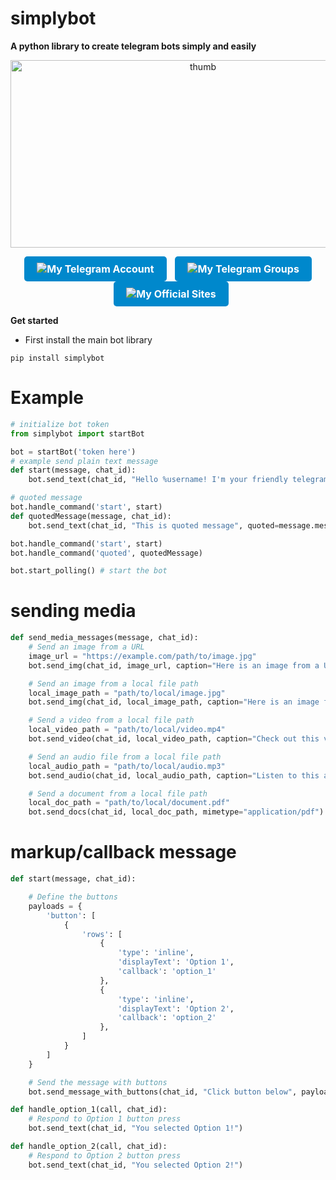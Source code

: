 # simplybot
**A python library to create telegram bots simply and easily**

<p align="center">
  <img src="https://telegra.ph/file/c177a1300e679d0630b9d.jpg" alt="thumb" width="600" height="300">
</p>

<div style="text-align: center;">
  <a href="https://t.me/rizkykianadji" style="display: inline-block; padding: 10px 20px; font-size: 16px; font-weight: bold; color: #fff; background-color: #0088cc; text-align: center; text-decoration: none; border-radius: 5px;">
    <img src="https://img.shields.io/badge/Telegram-Join%20Chat-blue" alt="My Telegram Account" style="vertical-align: middle; border: none;">
  </a>

  <a href="https://t.me/operationemp" style="display: inline-block; padding: 10px 20px; font-size: 16px; font-weight: bold; color: #fff; background-color: #0088cc; text-align: center; text-decoration: none; border-radius: 5px; margin-left: 10px;">
    <img src="https://img.shields.io/badge/Telegram-Groups-blue" alt="My Telegram Groups" style="vertical-align: middle; border: none;">
  </a>

  <a href="https://ailibytes.xyz" style="display: inline-block; padding: 10px 20px; font-size: 16px; font-weight: bold; color: #fff; background-color: #0088cc; text-align: center; text-decoration: none; border-radius: 5px; margin-left: 10px;">
    <img src="https://img.shields.io/badge/Website-Visit%20Now-blue" alt="My Official Sites" style="vertical-align: middle; border: none;">
  </a>
</div>


**Get started**

- First install the main bot library
```
pip install simplybot
```
# Example
```python
# initialize bot token
from simplybot import startBot

bot = startBot('token here')
# example send plain text message
def start(message, chat_id):
    bot.send_text(chat_id, "Hello %username! I'm your friendly telegram bot.", message=message)

# quoted message
bot.handle_command('start', start)
def quotedMessage(message, chat_id):
    bot.send_text(chat_id, "This is quoted message", quoted=message.message_id)

bot.handle_command('start', start)
bot.handle_command('quoted', quotedMessage)

bot.start_polling() # start the bot
```
# sending media
```python
def send_media_messages(message, chat_id):
    # Send an image from a URL
    image_url = "https://example.com/path/to/image.jpg"
    bot.send_img(chat_id, image_url, caption="Here is an image from a URL!")

    # Send an image from a local file path
    local_image_path = "path/to/local/image.jpg"
    bot.send_img(chat_id, local_image_path, caption="Here is an image from a local file!")

    # Send a video from a local file path
    local_video_path = "path/to/local/video.mp4"
    bot.send_video(chat_id, local_video_path, caption="Check out this video!")

    # Send an audio file from a local file path
    local_audio_path = "path/to/local/audio.mp3"
    bot.send_audio(chat_id, local_audio_path, caption="Listen to this audio!")

    # Send a document from a local file path
    local_doc_path = "path/to/local/document.pdf"
    bot.send_docs(chat_id, local_doc_path, mimetype="application/pdf")
```
# markup/callback message
```python
def start(message, chat_id):

    # Define the buttons
    payloads = {
        'button': [
            {
                'rows': [
                    {
                        'type': 'inline',
                        'displayText': 'Option 1',
                        'callback': 'option_1'
                    },
                    {
                        'type': 'inline',
                        'displayText': 'Option 2',
                        'callback': 'option_2'
                    },
                ]
            }
        ]
    }

    # Send the message with buttons
    bot.send_message_with_buttons(chat_id, "Click button below", payloads)

def handle_option_1(call, chat_id):
    # Respond to Option 1 button press
    bot.send_text(chat_id, "You selected Option 1!")

def handle_option_2(call, chat_id):
    # Respond to Option 2 button press
    bot.send_text(chat_id, "You selected Option 2!")
```

